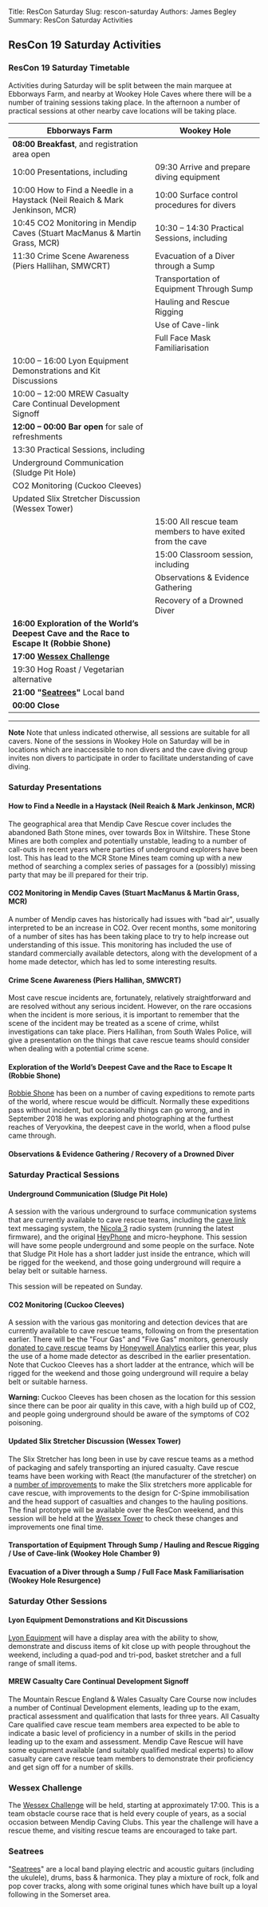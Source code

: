 Title: ResCon Saturday
Slug: rescon-saturday
Authors: James Begley
Summary: ResCon Saturday Activities

## ResCon 19 Saturday Activities

### ResCon 19 Saturday Timetable

Activities during Saturday will be split between the main marquee at Ebborways Farm, and nearby at Wookey Hole Caves where there will be a number of training sessions taking place. In the afternoon a number of practical sessions at other nearby cave locations will be taking place.

| Ebborways Farm | Wookey Hole |
| -------------- | ----------- |
| **08:00 Breakfast**, and registration area open | |
| 10:00 Presentations, including | 09:30 Arrive and prepare diving equipment |
| 10:00 How to Find a Needle in a Haystack (Neil Reaich & Mark Jenkinson, MCR) | 10:00 Surface control procedures for divers |
| 10:45 CO2 Monitoring in Mendip Caves (Stuart MacManus & Martin Grass, MCR) | 10:30 – 14:30 Practical Sessions, including |
| 11:30 Crime Scene Awareness (Piers Hallihan, SMWCRT) | Evacuation of a Diver through a Sump |
| | Transportation of Equipment Through Sump |
| | Hauling and Rescue Rigging |
| | Use of Cave-link |
| | Full Face Mask Familiarisation |
| 10:00 – 16:00 Lyon Equipment Demonstrations and Kit Discussions | |
| 10:00 – 12:00 MREW Casualty Care Continual Development Signoff | |
| **12:00 – 00:00 Bar open** for sale of refreshments | |
| 13:30 Practical Sessions, including | |
| Underground Communication (Sludge Pit Hole) | |
| CO2 Monitoring (Cuckoo Cleeves) | |
| Updated Slix Stretcher Discussion (Wessex Tower) | |
| | 15:00 All rescue team members to have exited from the cave |
| | 15:00 Classroom session, including |
| | Observations & Evidence Gathering |
| | Recovery of a Drowned Diver |
| **16:00 Exploration of the World’s Deepest Cave and the Race to Escape It (Robbie Shone)** | |
| **17:00 [Wessex Challenge](https://www.facebook.com/groups/WessexChallengeEvent/)** | |
| 19:30 Hog Roast / Vegetarian alternative | |
| **21:00 "[Seatrees](https://www.facebook.com/seatreesmusic/)"** Local band | |
| **00:00 Close** | |

---
**Note** Note that unless indicated otherwise, all sessions are suitable for all cavers. None of the sessions in Wookey Hole on Saturday will be in locations which are inaccessible to non divers and the cave diving group invites non divers to participate in order to facilitate understanding of cave diving. 

### Saturday Presentations

#### How to Find a Needle in a Haystack (Neil Reaich & Mark Jenkinson, MCR)

The geographical area that Mendip Cave Rescue cover includes the abandoned Bath Stone mines, over towards Box in Wiltshire. These Stone Mines are both complex and potentially unstable, leading to a number of call-outs in recent years where parties of underground explorers have been lost. This has lead to the MCR Stone Mines team coming up with a new method of searching a complex series of passages for a (possibly) missing party that may be ill prepared for their trip.

#### CO2 Monitoring in Mendip Caves (Stuart MacManus & Martin Grass, MCR)

A number of Mendip caves has historically had issues with "bad air", usually interpreted to be an increase in CO2. Over recent months, some monitoring of a number of sites has has been taking place to try to help increase out understanding of this issue. This monitoring has included the use of standard commercially available detectors, along with the development of a home made detector, which has led to some interesting results.

#### Crime Scene Awareness (Piers Hallihan, SMWCRT)

Most cave rescue incidents are, fortunately, relatively straightforward and are resolved without any serious incident. However, on the rare occasions when the incident is more serious, it is important to remember that the scene of the incident may be treated as a scene of crime, whilst investigations can take place. Piers Hallihan, from South Wales Police, will give a presentation on the things that cave rescue teams should consider when dealing with a potential crime scene.

#### Exploration of the World’s Deepest Cave and the Race to Escape It (Robbie Shone)

[Robbie Shone](http://www.shonephotography.com/adventure-cave-travel-photography-bio/) has been on a number of caving expeditions to remote parts of the world, where rescue would be difficult. Normally these expeditions pass without incident, but occasionally things can go wrong, and in September 2018 he was exploring and photographing at the furthest reaches of Veryovkina, the deepest cave in the world, when a flood pulse came through.

#### Observations & Evidence Gathering / Recovery of a Drowned Diver


### Saturday Practical Sessions

#### Underground Communication (Sludge Pit Hole)

A session with the various underground to surface communication systems that are currently available to cave rescue teams, including the [cave link](http://www.cavelink.com/cl3x_neu/index.php/en/) text messaging system, the [Nicola 3](http://www.caverescue.org.uk/nicolaradio/) radio system (running the latest firmware), and the original [HeyPhone](http://bcra.org.uk/creg/heyphone/) and micro-heyphone. This session will have some people underground and some people on the surface. Note that Sludge Pit Hole has a short ladder just inside the entrance, which will be rigged for the weekend, and those going underground will require a belay belt or suitable harness.

This session will be repeated on Sunday.

#### CO2 Monitoring (Cuckoo Cleeves)

A session with the various gas monitoring and detection devices that are currently available to cave rescue teams, following on from the presentation earlier. There will be the "Four Gas" and "Five Gas" monitors, generously [donated to cave rescue](http://www.caverescue.org.uk/honeywell-analytics-a-generous-donation/) teams by [Honeywell Analytics](https://www.honeywellanalytics.com/en-gb) earlier this year, plus the use of a home made detector as described in the earlier presentation. Note that Cuckoo Cleeves has a short ladder at the entrance, which will be rigged for the weekend and those going underground will require a belay belt or suitable harness. 

**Warning:** Cuckoo Cleeves has been chosen as the location for this session since there can be poor air quality in this cave, with a high build up of CO2, and people going underground should be aware of the symptoms of CO2 poisoning.

#### Updated Slix Stretcher Discussion (Wessex Tower)

The Slix Stretcher has long been in use by cave rescue teams as a method of packaging and safely transporting an injured casualty. Cave rescue teams have been working with React (the manufacturer of the stretcher) on a [number of improvements](https://www.caverescue.org.uk/new-look-slix/) to make the Slix stretchers more applicable for cave rescue, with improvements to the design for C-Spine immobilisation and the head support of casualties and changes to the hauling positions. The final prototype will be available over the ResCon weekend, and this session will be held at the [Wessex Tower](https://wessex-cave-club.org/the-hut/training-tower/) to check these changes and improvements one final time.

#### Transportation of Equipment Through Sump / Hauling and Rescue Rigging / Use of Cave-link (Wookey Hole Chamber 9)

#### Evacuation of a Diver through a Sump / Full Face Mask Familiarisation (Wookey Hole Resurgence)


### Saturday Other Sessions

#### Lyon Equipment Demonstrations and Kit Discussions

[Lyon Equipment](https://lyon.co.uk/) will have a display area with the ability to show, demonstrate and discuss items of kit close up with people throughout the weekend, including a quad-pod and tri-pod, basket stretcher and a full range of small items.

#### MREW Casualty Care Continual Development Signoff

The Mountain Rescue England & Wales Casualty Care Course now includes a number of Continual Development elements, leading up to the exam, practical assessment and qualification that lasts for three years. All Casualty Care qualified cave rescue team members area expected to be able to indicate a basic level of proficiency in a number of skills in the period leading up to the exam and assessment. Mendip Cave Rescue will have some equipment available (and suitably qualified medical experts) to allow casualty care cave rescue team members to demonstrate their proficiency and get sign off for a number of skills.

### Wessex Challenge

The [Wessex Challenge](https://www.facebook.com/groups/WessexChallengeEvent/) will be held, starting at approximately 17:00. This is a team obstacle course race that is held every couple of years, as a social occasion between Mendip Caving Clubs. This year the challenge will have a rescue theme, and visiting rescue teams are encouraged to take part.

### Seatrees

"[Seatrees](https://www.facebook.com/seatreesmusic/)" are a local band playing electric and acoustic guitars (including the ukulele), drums, bass & harmonica. They play a mixture of rock, folk and pop cover tracks, along with some original tunes which have built up a loyal following in the Somerset area.


